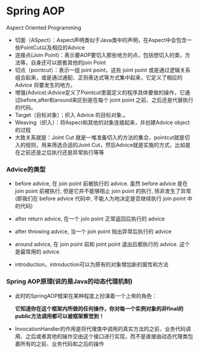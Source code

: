 # Spring AOP

Aspect Oriented Programming

* 切面（ASpect）：Aspect声明类似于Java类中的声明，在Aspect中会包含一些PointCut以及相应的Advice
* 连接点\(Join Point\)：表示要AOP要切入那些地方的点，包括想切入的类，方法等，自身还可以嵌套其他的join Point
* 切点（pointcut）：表示一组 joint point，这些 joint point 或是通过逻辑关系组合起来，或是通过通配、正则表达式等方式集中起来，它定义了相应的 Advice 将要发生的地方。
* 增强\(Advice\):Advice定义了Pointcut里面定义的程序具体要做的操作，它通过before,after和around来区别是在每个 joint point 之前、之后还是代替执行的代码。
* Target（目标对象）：织入 Advice 的目标对象.。
* Weaving（织入）：将Aspect和其他的对象连接起来，并创建Advice object的过程
* 大致关系就是：Joint Cut 就是一堆准备切入的方法的集合，pointcut就是切入的规则，用来筛选合适的Joint Cut，然后Advice就是实施的方式，比如是在之前还是之后执行还是异常执行等等

### Advice的类型

* before advice, 在 join point 前被执行的 advice. 虽然 before advice 是在 join point 前被执行, 但是它并不能够阻止 join point 的执行, 除非发生了异常\(即我们在 before advice 代码中, 不能人为地决定是否继续执行 join point 中的代码\)
* after return advice, 在一个 join point 正常返回后执行的 advice

* after throwing advice, 当一个 join point 抛出异常后执行的 advice

* around advice, 在 join point 前和 joint point 退出后都执行的 advice. 这个是最常用的 advice.

* introduction，introduction可以为原有的对象增加新的属性和方法

### Spring AOP原理\(说的是Java的动态代理机制\)

* 此时的SpringAOP框架在某种程度上扮演着一个上帝的角色：

  **它知道你在这个框架内所做的任何操作，你对每一个实例对象的非final的public方法调用都可以被框架察觉到！**

* InvocationHandler的作用是将代理类中调用的真实方法的之前、业务代码调用、之后或者其他的操作交由这个接口进行实现，而不是直接由动态代理类包裹所有的之前、业务代码和之后的操作



